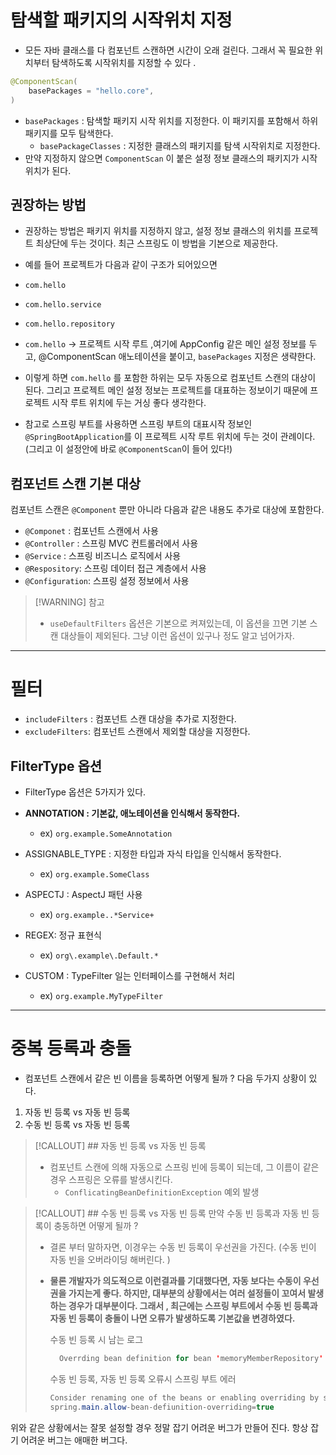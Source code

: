 # 탐색할 패키지의 시작위치 지정 
- 모든 자바 클래스를 다 컴포넌트 스캔하면 시간이 오래 걸린다. 그래서 꼭 필요한 위치부터 탐색하도록 시작위치를 지정할 수 있다 .


```java
@ComponentScan(
	basePackages = "hello.core",
)
```

- `basePackages` : 탐색할 패키지 시작 위치를 지정한다. 이 패키지를 포함해서 하위 패키지를 모두 탐색한다.
	-  `basePackageClasses` : 지정한 클래스의 패키지를 탐색 시작위치로 지정한다. 
- 만약 지정하지 않으면 `ComponentScan` 이 붙은 설정 정보 클래스의 패키지가 시작 위치가 된다.

## 권장하는 방법 
- 권장하는 방법은 패키지 위치를 지정하지 않고, 설정 정보 클래스의 위치를 프로젝트 최상단에 두는 것이다. 최근 스프링도 이 방법을 기본으로 제공한다. 
- 예를 들어 프로젝트가 다음과 같이 구조가 되어있으면 
-  `com.hello`
- `com.hello.service`
- `com.hello.repository`


- `com.hello` -> 프로젝트 시작 루트 ,여기에 AppConfig 같은 메인 설정 정보를 두고, @ComponentScan 애노테이션을 붙이고, `basePackages` 지정은 생략한다. 

- 이렇게 하면 `com.hello` 를 포함한 하위는 모두 자동으로 컴포넌트 스캔의 대상이 된다. 그리고 프로젝트 메인 설정 정보는 프로젝트를 대표하는 정보이기 때문에 프로젝트 시작 루트 위치에 두는 거싱 좋다 생각한다. 
- 참고로 스프링 부트를 사용하면 스프링 부트의 대표시작 정보인 `@SpringBootApplication`를 이 프로젝트 시작 루트 위치에 두는 것이 관례이다. (그리고 이 설정안에 바로 `@ComponentScan`이 들어 있다!) 


## 컴포넌트 스캔 기본 대상 
컴포넌트 스캔은 `@Component` 뿐만 아니라 다음과 같은 내용도 추가로 대상에 포함한다.
- `@Componet` : 컴포넌트 스캔에서 사용
- `@Controller` : 스프링 MVC 컨트롤러에서 사용
- `@Service` : 스프링 비즈니스 로직에서 사용
- `@Respository`: 스프링 데이터 접근 계층에서 사용
- `@Configuration`: 스프링 설정 정보에서 사용

>[!WARNING] 참고 
> - `useDefaultFilters` 옵션은 기본으로 켜져있는데, 이 옵션을 끄면 기본 스캔  대상들이 제외된다. 그냥 이런 옵션이 있구나 정도 알고 넘어가자.


---

# 필터 
- `includeFilters` : 컴포넌트 스캔 대상을 추가로 지정한다. 
- `excludeFilters`: 컴포넌트 스캔에서 제외할 대상을 지정한다. 

## FilterType 옵션 
- FilterType 옵션은 5가지가 있다. 

- **ANNOTATION : 기본값, 애노테이션을 인식해서 동작한다.**
	- ex) `org.example.SomeAnnotation`
- ASSIGNABLE_TYPE : 지정한 타입과 자식 타입을 인식해서 동작한다. 
	- ex) `org.example.SomeClass`
- ASPECTJ : AspectJ 패턴 사용
	- ex) `org.example..*Service+`
- REGEX: 정규 표현식 
	- ex) `org\.example\.Default.*`
- CUSTOM : TypeFilter 일는 인터페이스를 구현해서 처리 
	- ex) `org.example.MyTypeFilter`




---
# 중복 등록과 충돌 
- 컴포넌트 스캔에서 같은 빈 이름을 등록하면 어떻게 될까 ? 다음 두가지 상황이 있다. 
  
1.  자동 빈 등록 vs 자동 빈 등록 
2.  수동 빈 등록 vs 자동 빈 등록 


> [!CALLOUT]  ## 자동 빈 등록 vs 자동 빈 등록 
> 
>  - 컴포넌트 스캔에 의해 자동으로 스프링 빈에 등록이 되는데, 그 이름이 같은 경우 스프링은 오류를 발생시킨다. 
> 	 - `ConflicatingBeanDefinitionException` 예외 발생

> [!CALLOUT] ## 수동 빈 등록 vs 자동 빈 등록 
> 만약 수동 빈 등록과 자동 빈 등록이 충동하면 어떻게 될까 ? 
>  - 결론 부터 말하자면, 이경우는 수동 빈 등록이 우선권을 가진다.
>    (수동 빈이 자동 빈을 오버라이딩 해버린다. )
>    
> - **물론 개발자가 의도적으로 이런결과를 기대했다면, 자동 보다는 수동이 우선권을 가지는게 좋다. 하지만, 대부분의 상황에서는 여러 설정들이 꼬여서 발생하는 경우가 대부분이다.  그래서 , 최근에는 스프링 부트에서 수동 빈 등록과 자동 빈 등록이 충돌이 나면 오류가 발생하도록 기본값을 변경하였다.** 
>   
>   수동 빈 등록 시 남는 로그 
>   ``` java 
> 	  Overrding bean definition for bean 'memoryMemberRepository' with a different definition: replacing
>   ```
>   
>   
>   
>   수동 빈 등록, 자동 빈 등록 오류시 스프링 부트 에러 
>   ```java 
> 	Consider renaming one of the beans or enabling overriding by setting 
> 	spring.main.allow-bean-defiunition-overriding=true	  

위와 같은 상황에서는 잘못 설정할 경우 정말 잡기 어려운 버그가 만들어 진다. 항상 잡기 어려운 버그는 애매한 버그다. 












